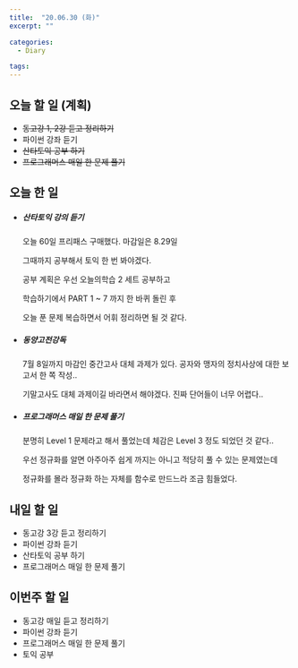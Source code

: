 ```yaml
---
title:  "20.06.30 (화)"
excerpt: ""

categories:
  - Diary

tags:
---
```


## 오늘 할 일 (계획)

- ~~동고강 1, 2강 듣고 정리하기~~
- 파이썬 강좌 듣기
- ~~산타토익 공부 하기~~
- ~~프로그래머스 매일 한 문제 풀기~~

## 오늘 한 일

- ##### 산타토익 강의 듣기

  오늘 60일 프리패스 구매했다. 마감일은 8.29일

  그때까지 공부해서 토익 한 번 봐야겠다.

  공부 계획은 우선 오늘의학습 2 세트 공부하고

  학습하기에서 PART 1 ~ 7 까지 한 바퀴 돌린 후

  오늘 푼 문제 복습하면서 어휘 정리하면 될 것 같다.

- ##### 동양고전강독

  7월 8일까지 마감인 중간고사 대체 과제가 있다.  공자와 맹자의 정치사상에 대한 보고서 한 쪽 작성..

  기말고사도 대체 과제이길 바라면서 해야겠다. 진짜 단어들이 너무 어렵다..

- ##### 프로그래머스 매일 한 문제 풀기

  분명히 Level 1 문제라고 해서 풀었는데 체감은 Level 3 정도 되었던 것 같다..

  우선 정규화를 알면 아주아주 쉽게 까지는 아니고 적당히 풀 수 있는 문제였는데

  정규화를 몰라 정규화 하는 자체를 함수로 만드느라 조금 힘들었다.

## 내일 할 일

- 동고강 3강 듣고 정리하기
- 파이썬 강좌 듣기
- 산타토익 공부 하기
- 프로그래머스 매일 한 문제 풀기

## 이번주 할 일

- 동고강 매일 듣고 정리하기
- 파이썬 강좌 듣기
- 프로그래머스 매일 한 문제 풀기
- 토익 공부
